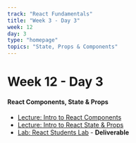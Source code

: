 ```yaml
---
track: "React Fundamentals"
title: "Week 3 - Day 3"
week: 12
day: 3
type: "homepage"
topics: "State, Props & Components"
---
```


# Week 12 - Day 3

#### React Components, State & Props
- [Lecture: Intro to React Components](/react-fundamentals/week-12/day-3/lecture-materials/intro-to-react-components/)
- [Lecture: Intro to React State & Props](/react-fundamentals/week-12/day-3/lecture-materials/intro-to-react-state-and-props/)
- [Lab: React Students Lab](/react-fundamentals/week-12/day-3/labs/react-students-lab/) - **Deliverable**